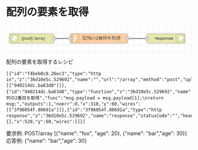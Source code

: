 # 配列の要素を取得

![flow](https://github.com/Daiki-Kawanuma/nodered-recipes/blob/master/get-array-value/image.png)

配列の要素を取得するレシピ

```
[{"id":"f4beb0c8.26ec3","type":"http in","z":"36d10e5c.529692","name":"","url":"/array","method":"post","upload":false,"swaggerDoc":"","x":100,"y":60,"wires":[["940214dc.ba63d8"]]},{"id":"940214dc.ba63d8","type":"function","z":"36d10e5c.529692","name":"配列の2番目を取得","func":"msg.payload = msg.payload[1];\nreturn msg;","outputs":1,"noerr":0,"x":310,"y":60,"wires":[["3f96054f.80691a"]]},{"id":"3f96054f.80691a","type":"http response","z":"36d10e5c.529692","name":"response","statusCode":"","headers":{},"x":520,"y":60,"wires":[]}]
```

要求例: POST/array [{"name": "foo", "age": 20}, {"name": "bar","age": 30}]
応答例: {"name": "bar","age": 30}
